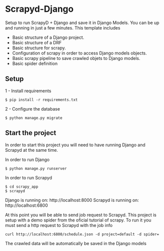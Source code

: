 # Scrapyd-Django
Setup to run ScrapyD + Django and save it in Django Models. You can be up and running in just a few minutes. This template includes

* Basic structure of a Django project.
* Basic structure of a DRF
* Basic structure for scrapy.
* Configuration of scrapy in order to access Django models objects.
* Basic scrapy pipeline to save crawled objets to Django models.
* Basic spider definition



## Setup
1 - Install requirements
````
$ pip install -r requirements.txt
````
2 - Configure the database
````
$ python manage.py migrate
````

## Start the project
In order to start this project you will need to have running Django and Scrapyd at the same time.

In order to run Django
````
$ python manage.py runserver
````
In order to run Scrapyd
````
$ cd scrapy_app
$ scrapyd
````


Django is running on: http://localhost:8000
Scrapyd is running on: http://localhost:6800


At this point you will be able to send job request to Scrapyd. This project is setup with a demo spider from the oficial tutorial of scrapy. To run it you must send a http request to Scrapyd with the job info
````
curl http://localhost:6800/schedule.json -d project=default -d spider=
````

The crawled data will be automatically be saved in the Django models


